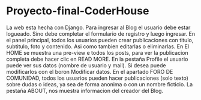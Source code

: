 # Proyecto-final-CoderHouse
La web esta hecha con Django. 
Para ingresar al Blog el usuario debe estar logueado. Sino debe completar el formulario de registro y luego ingresar.
En el panel principal, todos los usuarios pueden crear publicaciones con titulo, subtitulo, foto y contenido. Asi como tambien editarlas o eliminarlas.
En El HOME se muestra una pre-view e todos los posts, para ver la publicacion completa debe hacer clic en READ MORE.
En la pestaña Profile el usuario puede ver sus datos (nombre de usuario y mail). Si desea puede modificarlos con el boron Modificar datos.
En el apartado FORO DE COMUNIDAD, todos los usuarios pueden hacer publicaciones (solo texto) sobre dudas o ideas, ya sea de forma anonima o con un nombre ficticio. 
La pestaña ABOUT, nos muestra informacion del creador del Blog.
